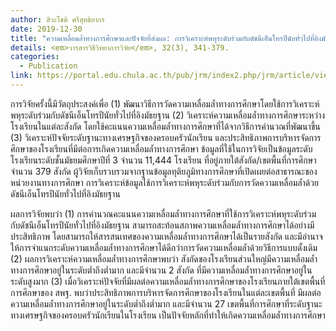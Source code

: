 ```yaml
---
author: สิวะโชติ ศรีสุทธิยากร
date: 2019-12-30
title: "ความเหลื่อมล้ำทางการศึกษาและปัจจัยที่ส่งผล: การวิเคราะห์พหุระดับร่วมกับดัชนีเอ็นโทรปีนัยทั่วไปที่อิงมัธยฐาน"
details: <em>วารสารวิธีวิทยาการวิจัย</em>, 32(3), 341-379.
categories:
  - Publication
link: https://portal.edu.chula.ac.th/pub/jrm/index2.php/jrm/article/view/644/pdf_490
---
```


การวิจัยครั้งนี้มีวัตถุประสงค์เพื่อ (1) พัฒนาวิธีการวัดความเหลื่อมล้ำทางการศึกษาโดยใช้การวิเคราะห์พหุระดับร่วมกับดัชนีเอ็นโทรปีนัยทั่วไปที่อิงมัธยฐาน (2) วิเคราะห์ความเหลื่อมล้ำทางการศึกษาระหว่างโรงเรียนในแต่ละสังกัด โดยใช้คะแนนความเหลื่อมล้ำทางการศึกษาที่ได้จากวิธีการคำนวณที่พัฒนาขึ้น (3) วิเคราะห์ปัจจัยระดับฐานะทางเศรษฐกิจของครอบครัวนักเรียน และประสิทธิภาพการบริหารจัดการศึกษาของโรงเรียนที่มีต่อการเกิดความเหลื่อมล้ำทางการศึกษา ข้อมูลที่ใช้ในการวิจัยเป็นข้อมูลระดับโรงเรียนระดับชั้นมัธยมศึกษาปีที่ 3 จำนวน 11,444 โรงเรียน ที่อยู่ภายใต้สังกัด/เขตพื้นที่การศึกษาจำนวน 379 สังกัด ผู้วิจัยเก็บรวบรวมจากฐานข้อมูลทุติยภูมิทางการศึกษาที่เปิดเผยต่อสาธารณะของหน่วยงานทางการศึกษา การวิเคราะห์ข้อมูลใช้การวิเคราะห์พหุระดับร่วมกับการวัดความเหลื่อมล้ำด้วยดัชนีเอ็นโทรปีนัยทั่วไปที่อิงมัธยฐาน

ผลการวิจัยพบว่า (1) การคำนวณคะแนนความเหลื่อมล้ำทางการศึกษาที่ใช้การวิเคราะห์พหุระดับร่วมกับดัชนีเอ็นโทรปีนัยทั่วไปที่อิงมัธยฐาน สามารถสะท้อนสภาพความเหลื่อมล้ำทางการศึกษาได้อย่างมีประสิทธิภาพ โดยสามารถให้สารสนเทศของความเหลื่อมล้ำทางการศึกษาได้เป็นรายสังกัด และมีอำนาจให้การจำแนกระดับความเหลื่อมล้ำทางการศึกษาได้ดีกว่าการวัดความเหลื่อมล้ำด้วยวิธีการแบบดั้งเดิม (2) ผลการวิเคราะห์ความเหลื่อมล้ำทางการศึกษาพบว่า สังกัดของโรงเรียนส่วนใหญ่มีความเหลื่อมล้ำทางการศึกษาอยู่ในระดับต่ำถึงต่ำมาก และมีจำนวน 2 สังกัด ที่มีความเหลื่อมล้ำทางการศึกษาอยู่ในระดับสูงมาก (3) เมื่อวิเคราะห์ปัจจัยที่มีผลต่อความเหลื่อมล้ำทางการศึกษาของโรงเรียนภายใต้เขตพื้นที่การศึกษาของ สพฐ. พบว่าประสิทธิภาพการบริหารจัดการศึกษาของโรงเรียนในแต่ละเขตพื้นที่ มีผลต่อความเหลื่อมล้ำทางการศึกษาอยู่ในระดับต่ำถึงต่ำมาก และมีจำนวน 27 เขตพื้นที่การศึกษาที่ระดับฐานะทางเศรษฐกิจของครอบครัวนักเรียนในโรงเรียน เป็นปัจจัยหลักที่ทำให้เกิดความเหลื่อมล้ำทางการศึกษา

